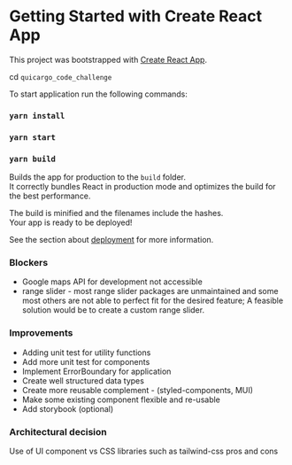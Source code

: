 # Getting Started with Create React App

This project was bootstrapped with [Create React App](https://github.com/facebook/create-react-app).

cd `quicargo_code_challenge`

To start application run the following commands:

### `yarn install`
### `yarn start`


### `yarn build`

Builds the app for production to the `build` folder.\
It correctly bundles React in production mode and optimizes the build for the best performance.

The build is minified and the filenames include the hashes.\
Your app is ready to be deployed!

See the section about [deployment](https://facebook.github.io/create-react-app/docs/deployment) for more information.


### Blockers
* Google maps API for development not accessible
* range slider - most range slider packages are unmaintained and some most others are not able to perfect fit
 for the desired feature; A feasible solution would be to create a custom range slider.

### Improvements
* Adding unit test for utility functions
* Add more unit test for components
* Implement ErrorBoundary for application
* Create well structured data types
* Create more reusable complement - (styled-components, MUI)
* Make some existing component flexible and re-usable
* Add storybook (optional)

### Architectural decision
Use of UI component vs CSS libraries such as tailwind-css pros and cons